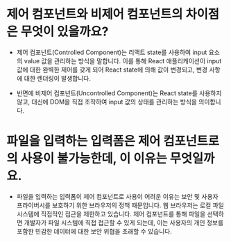 # 제어 컴포넌트와 비제어 컴포넌트의 차이점은 무엇이 있을까요?

- 제어 컴포넌트(Controlled Component)는 리액트 state를 사용하여 input 요소의 value 값을 관리하는 방식을 말합니다. 이를 통해 React 애플리케이션이 input 값에 대한 완벽한 제어를 갖게 되어 React state에 의해 값이 변경되고, 변경 사항에 대한 렌더링이 발생합니다.

- 반면에 비제어 컴포넌트(Uncontrolled Component)는 React state를 사용하지 않고, 대신에 DOM을 직접 조작하여 input 값의 상태를 관리하는 방식을 의미합니다.

# 파일을 입력하는 입력폼은 제어 컴포넌트로의 사용이 불가능한데, 이 이유는 무엇일까요.

- 파일을 입력하는 입력폼이 제어 컴포넌트로 사용이 어려운 이유는 보안 및 사용자 프라이버시를 보호하기 위한 브라우저의 정책 때문입니다. 웹 브라우저는 로컬 파일 시스템에 직접적인 접근을 제한하고 있습니다. 제어 컴포넌트를 통해 파일을 선택하면 개발자가 파일 시스템에 직접 접근할 수 있게 되는데, 이는 사용자의 개인 정보를 포함한 민감한 데이터에 대한 보안 위협을 초래할 수 있습니다.
